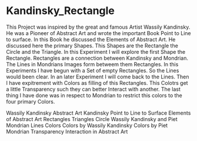 # Kandinsky_Rectangle
This Project was inspired by the great and famous Artist Wassily Kandinsky.
He was a Pioneer of Abstract Art and wrote the important Book Point to 
Line to surface. In this Book he discussed the Elements of Abstract Art.
He discussed here the primary Shapes. This Shapes are the Rectangle the
Circle and the Triangle. In this Experiment I will explore the first Shape
the Rectangle. Rectangles are a connection between Kandinsky and Mondrian.
The Lines in Mondrians Images form betweem them Rectangles. In this Experiments
I have begun with a Set of empty Rectangles. So the Lines would been clear.
In an later Experiment I will come back to the Lines. Then I have expitrement
with Colors as filling of this Rectangles. This Colotrs get a little 
Transparency such they can better Interact with another. The last thing I
have done was in respect to Mondrian to restrict this colors to the four
primary Colors.

Wassily Kandinsky
Abstract Art
Kandinsky Point to Line to Surface
Elements of Abstract Art
Rectangles
Triangles
Circle
Wassily Kandinsky and Piet Mondrian
Lines
Colors
Colors by Wassily Kandinsky
Colors by Piet Mondrian
Transparency
Interaction in Abstract Art
